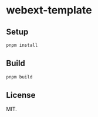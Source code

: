 # webext-template

## Setup

```sh
pnpm install
```

## Build

```sh
pnpm build
```

## License

MIT.
